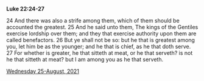 **Luke 22:24-27**

24 And there was also a strife among them, which of them should be accounted the greatest. 25 And he said unto them, The kings of the Gentiles exercise lordship over them; and they that exercise authority upon them are called benefactors. 26 But ye shall not be so: but he that is greatest among you, let him be as the younger; and he that is chief, as he that doth serve. 27 For whether is greater, he that sitteth at meat, or he that serveth? is not he that sitteth at meat? but I am among you as he that serveth.

[Wednesday 25-August, 2021](https://t.me/s/daily_scripture)
